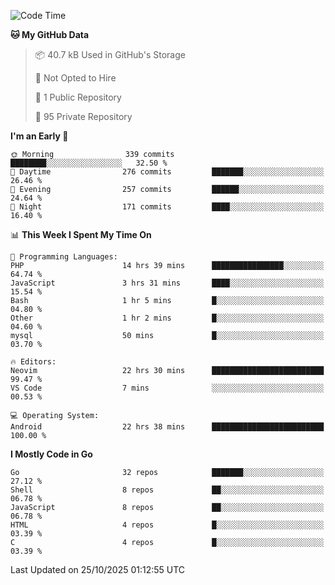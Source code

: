 
<!--START_SECTION:waka-->
![Code Time](http://img.shields.io/badge/Code%20Time-6%2C401%20hrs%2019%20mins-blue)

**🐱 My GitHub Data** 

> 📦 40.7 kB Used in GitHub's Storage 
 > 
> 🚫 Not Opted to Hire
 > 
> 📜 1 Public Repository 
 > 
> 🔑 95 Private Repository 
 > 
**I'm an Early 🐤** 

```text
🌞 Morning                339 commits         ████████░░░░░░░░░░░░░░░░░   32.50 % 
🌆 Daytime                276 commits         ███████░░░░░░░░░░░░░░░░░░   26.46 % 
🌃 Evening                257 commits         ██████░░░░░░░░░░░░░░░░░░░   24.64 % 
🌙 Night                  171 commits         ████░░░░░░░░░░░░░░░░░░░░░   16.40 % 
```


📊 **This Week I Spent My Time On** 

```text
💬 Programming Languages: 
PHP                      14 hrs 39 mins      ████████████████░░░░░░░░░   64.74 % 
JavaScript               3 hrs 31 mins       ████░░░░░░░░░░░░░░░░░░░░░   15.54 % 
Bash                     1 hr 5 mins         █░░░░░░░░░░░░░░░░░░░░░░░░   04.80 % 
Other                    1 hr 2 mins         █░░░░░░░░░░░░░░░░░░░░░░░░   04.60 % 
mysql                    50 mins             █░░░░░░░░░░░░░░░░░░░░░░░░   03.70 % 

🔥 Editors: 
Neovim                   22 hrs 30 mins      █████████████████████████   99.47 % 
VS Code                  7 mins              ░░░░░░░░░░░░░░░░░░░░░░░░░   00.53 % 

💻 Operating System: 
Android                  22 hrs 38 mins      █████████████████████████   100.00 % 
```

**I Mostly Code in Go** 

```text
Go                       32 repos            ███████░░░░░░░░░░░░░░░░░░   27.12 % 
Shell                    8 repos             ██░░░░░░░░░░░░░░░░░░░░░░░   06.78 % 
JavaScript               8 repos             ██░░░░░░░░░░░░░░░░░░░░░░░   06.78 % 
HTML                     4 repos             █░░░░░░░░░░░░░░░░░░░░░░░░   03.39 % 
C                        4 repos             █░░░░░░░░░░░░░░░░░░░░░░░░   03.39 % 
```




 Last Updated on 25/10/2025 01:12:55 UTC
<!--END_SECTION:waka-->

